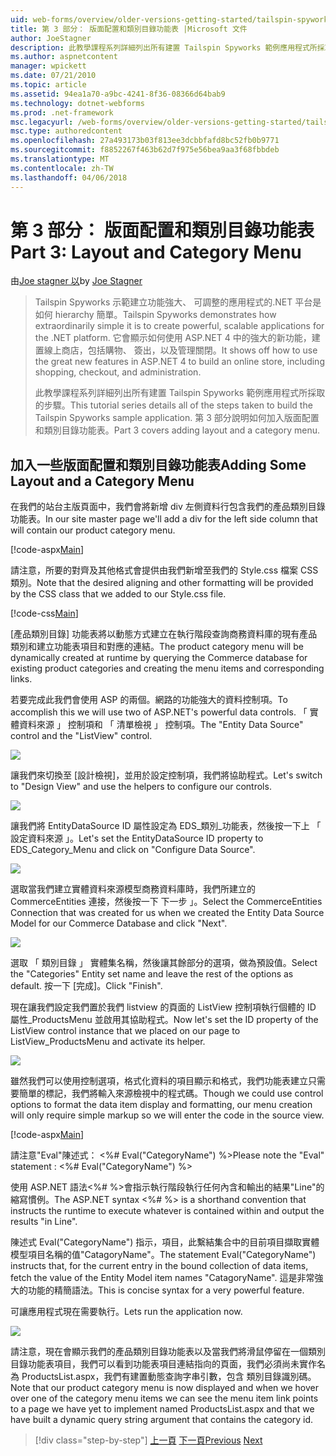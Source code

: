 ```yaml
---
uid: web-forms/overview/older-versions-getting-started/tailspin-spyworks/tailspin-spyworks-part-3
title: 第 3 部分： 版面配置和類別目錄功能表 |Microsoft 文件
author: JoeStagner
description: 此教學課程系列詳細列出所有建置 Tailspin Spyworks 範例應用程式所採取的步驟。 第 3 部分說明如何加入版面配置和類別目錄功能表。
ms.author: aspnetcontent
manager: wpickett
ms.date: 07/21/2010
ms.topic: article
ms.assetid: 94ea1a70-a9bc-4241-8f36-08366d64bab9
ms.technology: dotnet-webforms
ms.prod: .net-framework
msc.legacyurl: /web-forms/overview/older-versions-getting-started/tailspin-spyworks/tailspin-spyworks-part-3
msc.type: authoredcontent
ms.openlocfilehash: 27a493173b03f813ee3dcbbfafd8bc52fb0b9771
ms.sourcegitcommit: f8852267f463b62d7f975e56bea9aa3f68fbbdeb
ms.translationtype: MT
ms.contentlocale: zh-TW
ms.lasthandoff: 04/06/2018
---
```

<a name="part-3-layout-and-category-menu"></a><span data-ttu-id="eb822-104">第 3 部分： 版面配置和類別目錄功能表</span><span class="sxs-lookup"><span data-stu-id="eb822-104">Part 3: Layout and Category Menu</span></span>
====================
<span data-ttu-id="eb822-105">由[Joe stagner 以](https://github.com/JoeStagner)</span><span class="sxs-lookup"><span data-stu-id="eb822-105">by [Joe Stagner](https://github.com/JoeStagner)</span></span>

> <span data-ttu-id="eb822-106">Tailspin Spyworks 示範建立功能強大、 可調整的應用程式的.NET 平台是如何 hierarchy 簡單。</span><span class="sxs-lookup"><span data-stu-id="eb822-106">Tailspin Spyworks demonstrates how extraordinarily simple it is to create powerful, scalable applications for the .NET platform.</span></span> <span data-ttu-id="eb822-107">它會顯示如何使用 ASP.NET 4 中的強大的新功能，建置線上商店，包括購物、 簽出，以及管理關閉。</span><span class="sxs-lookup"><span data-stu-id="eb822-107">It shows off how to use the great new features in ASP.NET 4 to build an online store, including shopping, checkout, and administration.</span></span>
> 
> <span data-ttu-id="eb822-108">此教學課程系列詳細列出所有建置 Tailspin Spyworks 範例應用程式所採取的步驟。</span><span class="sxs-lookup"><span data-stu-id="eb822-108">This tutorial series details all of the steps taken to build the Tailspin Spyworks sample application.</span></span> <span data-ttu-id="eb822-109">第 3 部分說明如何加入版面配置和類別目錄功能表。</span><span class="sxs-lookup"><span data-stu-id="eb822-109">Part 3 covers adding layout and a category menu.</span></span>


## <a id="_Toc260221669"></a>  <span data-ttu-id="eb822-110">加入一些版面配置和類別目錄功能表</span><span class="sxs-lookup"><span data-stu-id="eb822-110">Adding Some Layout and a Category Menu</span></span>

<span data-ttu-id="eb822-111">在我們的站台主版頁面中，我們會將新增 div 左側資料行包含我們的產品類別目錄功能表。</span><span class="sxs-lookup"><span data-stu-id="eb822-111">In our site master page we'll add a div for the left side column that will contain our product category menu.</span></span>

[!code-aspx[Main](tailspin-spyworks-part-3/samples/sample1.aspx)]

<span data-ttu-id="eb822-112">請注意，所要的對齊及其他格式會提供由我們新增至我們的 Style.css 檔案 CSS 類別。</span><span class="sxs-lookup"><span data-stu-id="eb822-112">Note that the desired aligning and other formatting will be provided by the CSS class that we added to our Style.css file.</span></span>

[!code-css[Main](tailspin-spyworks-part-3/samples/sample2.css)]

<span data-ttu-id="eb822-113">[產品類別目錄] 功能表將以動態方式建立在執行階段查詢商務資料庫的現有產品類別和建立功能表項目和對應的連結。</span><span class="sxs-lookup"><span data-stu-id="eb822-113">The product category menu will be dynamically created at runtime by querying the Commerce database for existing product categories and creating the menu items and corresponding links.</span></span>

<span data-ttu-id="eb822-114">若要完成此我們會使用 ASP 的兩個。網路的功能強大的資料控制項。</span><span class="sxs-lookup"><span data-stu-id="eb822-114">To accomplish this we will use two of ASP.NET's powerful data controls.</span></span> <span data-ttu-id="eb822-115">「 實體資料來源 」 控制項和 「 清單檢視 」 控制項。</span><span class="sxs-lookup"><span data-stu-id="eb822-115">The "Entity Data Source" control and the "ListView" control.</span></span>

![](tailspin-spyworks-part-3/_static/image1.jpg)

<span data-ttu-id="eb822-116">讓我們來切換至 [設計檢視]，並用於設定控制項，我們將協助程式。</span><span class="sxs-lookup"><span data-stu-id="eb822-116">Let's switch to "Design View" and use the helpers to configure our controls.</span></span>

![](tailspin-spyworks-part-3/_static/image2.jpg)

<span data-ttu-id="eb822-117">讓我們將 EntityDataSource ID 屬性設定為 EDS\_類別\_功能表，然後按一下上 「 設定資料來源 」。</span><span class="sxs-lookup"><span data-stu-id="eb822-117">Let's set the EntityDataSource ID property to EDS\_Category\_Menu and click on "Configure Data Source".</span></span>

![](tailspin-spyworks-part-3/_static/image3.jpg)

<span data-ttu-id="eb822-118">選取當我們建立實體資料來源模型商務資料庫時，我們所建立的 CommerceEntities 連接，然後按一下 下一步 」。</span><span class="sxs-lookup"><span data-stu-id="eb822-118">Select the CommerceEntities Connection that was created for us when we created the Entity Data Source Model for our Commerce Database and click "Next".</span></span>

![](tailspin-spyworks-part-3/_static/image4.jpg)

<span data-ttu-id="eb822-119">選取 「 類別目錄 」 實體集名稱，然後讓其餘部分的選項，做為預設值。</span><span class="sxs-lookup"><span data-stu-id="eb822-119">Select the "Categories" Entity set name and leave the rest of the options as default.</span></span> <span data-ttu-id="eb822-120">按一下 [完成]。</span><span class="sxs-lookup"><span data-stu-id="eb822-120">Click "Finish".</span></span>

<span data-ttu-id="eb822-121">現在讓我們設定我們置於我們 listview 的頁面的 ListView 控制項執行個體的 ID 屬性\_ProductsMenu 並啟用其協助程式。</span><span class="sxs-lookup"><span data-stu-id="eb822-121">Now let's set the ID property of the ListView control instance that we placed on our page to ListView\_ProductsMenu and activate its helper.</span></span>

![](tailspin-spyworks-part-3/_static/image5.jpg)

<span data-ttu-id="eb822-122">雖然我們可以使用控制選項，格式化資料的項目顯示和格式，我們功能表建立只需要簡單的標記，我們將輸入來源檢視中的程式碼。</span><span class="sxs-lookup"><span data-stu-id="eb822-122">Though we could use control options to format the data item display and formatting, our menu creation will only require simple markup so we will enter the code in the source view.</span></span>

[!code-aspx[Main](tailspin-spyworks-part-3/samples/sample3.aspx)]

<span data-ttu-id="eb822-123">請注意"Eval"陳述式： &lt;%# Eval("CategoryName") %&gt;</span><span class="sxs-lookup"><span data-stu-id="eb822-123">Please note the "Eval" statement : &lt;%# Eval("CategoryName") %&gt;</span></span>

<span data-ttu-id="eb822-124">使用 ASP.NET 語法&lt;%# %&gt;會指示執行階段執行任何內含和輸出的結果"Line"的縮寫慣例。</span><span class="sxs-lookup"><span data-stu-id="eb822-124">The ASP.NET syntax &lt;%# %&gt; is a shorthand convention that instructs the runtime to execute whatever is contained within and output the results "in Line".</span></span>

<span data-ttu-id="eb822-125">陳述式 Eval("CategoryName") 指示，項目，此繫結集合中的目前項目擷取實體模型項目名稱的值"CatagoryName"。</span><span class="sxs-lookup"><span data-stu-id="eb822-125">The statement Eval("CategoryName") instructs that, for the current entry in the bound collection of data items, fetch the value of the Entity Model item names "CatagoryName".</span></span> <span data-ttu-id="eb822-126">這是非常強大的功能的精簡語法。</span><span class="sxs-lookup"><span data-stu-id="eb822-126">This is concise syntax for a very powerful feature.</span></span>

<span data-ttu-id="eb822-127">可讓應用程式現在需要執行。</span><span class="sxs-lookup"><span data-stu-id="eb822-127">Lets run the application now.</span></span>

![](tailspin-spyworks-part-3/_static/image6.jpg)

<span data-ttu-id="eb822-128">請注意，現在會顯示我們的產品類別目錄功能表以及當我們將滑鼠停留在一個類別目錄功能表項目，我們可以看到功能表項目連結指向的頁面，我們必須尚未實作名為 ProductsList.aspx，我們有建置動態查詢字串引數，包含 類別目錄識別碼。</span><span class="sxs-lookup"><span data-stu-id="eb822-128">Note that our product category menu is now displayed and when we hover over one of the category menu items we can see the menu item link points to a page we have yet to implement named ProductsList.aspx and that we have built a dynamic query string argument that contains the category id.</span></span>

> [!div class="step-by-step"]
> <span data-ttu-id="eb822-129">[上一頁](tailspin-spyworks-part-2.md)
> [下一頁](tailspin-spyworks-part-4.md)</span><span class="sxs-lookup"><span data-stu-id="eb822-129">[Previous](tailspin-spyworks-part-2.md)
[Next](tailspin-spyworks-part-4.md)</span></span>
